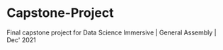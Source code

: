 # Capstone-Project
Final capstone project for Data Science Immersive | General Assembly | Dec' 2021
